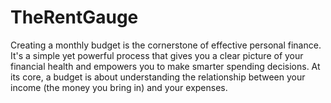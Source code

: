 # TheRentGauge
Creating a monthly budget is the cornerstone of effective personal finance. It's a simple yet powerful process that gives you a clear picture of your financial health and empowers you to make smarter spending decisions. At its core, a budget is about understanding the relationship between your income (the money you bring in) and your expenses.
